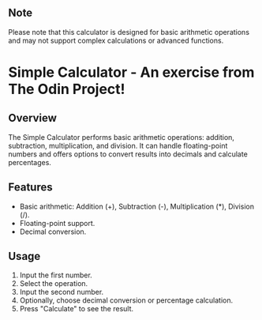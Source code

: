 ## Note
Please note that this calculator is designed for basic arithmetic operations and may not support complex calculations or advanced functions.


# Simple Calculator - An exercise from The Odin Project!

## Overview
The Simple Calculator performs basic arithmetic operations: addition, subtraction, multiplication, and division. It can handle floating-point numbers and offers options to convert results into decimals and calculate percentages.

## Features
- Basic arithmetic: Addition (+), Subtraction (-), Multiplication (\*), Division (/).
- Floating-point support.
- Decimal conversion.

## Usage
1. Input the first number.
2. Select the operation.
3. Input the second number.
4. Optionally, choose decimal conversion or percentage calculation.
5. Press "Calculate" to see the result.
